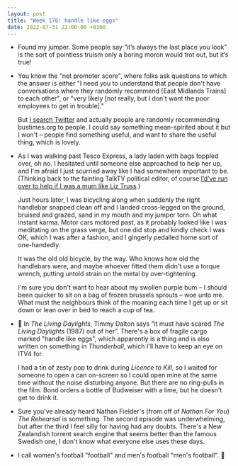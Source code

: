 ```yaml
---
layout: post
title: "Week 176: handle like eggs"
date: 2022-07-31 22:00:00 +0100
---
```


- Found my jumper. Some people say “it’s always the last place you look” is the sort of pointless truism only a boring moron would trot out, but it’s true! 

- You know the "net promoter score", where folks ask questions to which the answer is either "I need you to understand that people don't have conversations where they randomly recommend [East Midlands Trains] to each other", or "very likely [not really, but I don't want the poor employees to get in trouble]."

  But [I search Twitter](https://twitter.com/search?q=bustimes.org&f=live) and actually people are randomly recommending bustimes.org to people. I could say something mean-spirited about it but I won't – people find something useful, and want to share the useful thing, which is lovely.

- As I was walking past Tesco Express, a lady laden with bags toppled over, oh no. I hesitated until someone else approached to help her up, and I'm afraid I just scurried away like I had somewhere important to be. (Thinking back to the fainting TalkTV political editor, of course [I’d’ve run over to help if I was a mum like Liz Truss](https://brokenbottleboy.substack.com/p/the-zapruder-film-presented-by-talktv#:~:text=Liz%E2%80%99s%20instinct%20to%20run%20towards%20the%20disaster%20did%20her%20credit%2C%20a%20reminder%20that%20whatever%20her%20job%2C%20she%20is%20first%20and%20foremost%20a%20mum).)

  Just hours later, I was bicycling along when suddenly the right handlebar snapped clean off and I landed cross-legged on the ground, bruised and grazed, sand in my mouth and my jumper torn. Oh what instant karma. Motor cars motored past, as it probably looked like I was meditating on the grass verge, but one did stop and kindly check I was OK, which I was after a fashion, and I gingerly pedalled home sort of one-handedly.

  It was the old old bicycle, by the way. Who knows how old the handlebars were, and maybe whoever fitted them didn't use a torque wrench, putting untold strain on the metal by over-tightening.

  I'm sure you don't want to hear about my swollen purple bum – I should been quicker to sit on a bag of frozen brussels sprouts – woe unto me. What must the neighbours think of the moaning each time I get up or sit down or lean over in bed to reach a cup of tea.

- 🎦 In <cite>The Living Daylights</cite>, Timmy Dalton says “it must have scared <cite>The Living Daylights</cite> (1987) out of her”. There's a box of fragile cargo marked "handle like eggs", which apparently is a thing and is also written on something in <cite>Thunderball</cite>, which I'll have to keep an eye on ITV4 for.

  I had a tin of zesty pop to drink during <cite>Licence to Kill</cite>, so I waited for someone to open a can on-screen so I could open mine at the same time without the noise disturbing anyone. But there are no ring-pulls in the film. Bond orders a bottle of Budweiser with a lime, but he doesn't get to drink it.

- Sure you've already heard Nathan Fielder's (from off of <cite>Nathan For You</cite>) <cite>The Rehearsal</cite> is something. The second episode was underwhelming, but after the third I feel silly for having had any doubts. There's a New Zealandish torrent search engine that seems better than the famous Swedish one, I don't know what everyone else uses these days.

- I call women's football "football" and men's football "men's football". 👅
